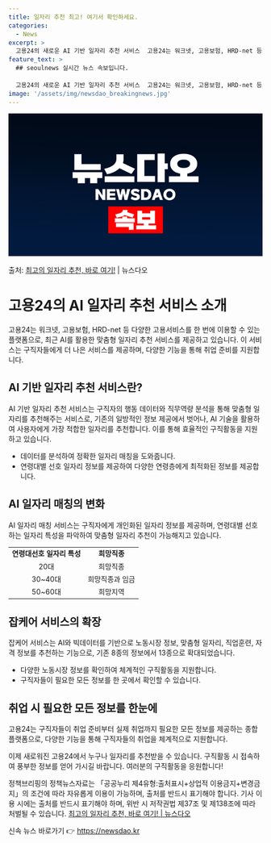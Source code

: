 ```yaml
---
title: 일자리 추천 최고! 여기서 확인하세요.
categories:
  - News
excerpt: >
  고용24의 새로운 AI 기반 일자리 추천 서비스  고용24는 워크넷, 고용보험, HRD-net 등 다양한 고…
feature_text: >
  ## seoulnews 실시간 뉴스 속보입니다.

  고용24의 새로운 AI 기반 일자리 추천 서비스  고용24는 워크넷, 고용보험, HRD-net 등 다양한 고…
image: '/assets/img/newsdao_breakingnews.jpg'
---
```


![뉴스다오 속보](/assets/img/newsdao_breakingnews.jpg)

<p>출처: <a href="https://newsdao.kr/4525" rel="dofollow">최고의 일자리 추천, 바로 여기!</a> | 뉴스다오</p>

<h1>고용24의 AI 일자리 추천 서비스 소개</h1>
<p data-ke-size="size16">고용24는 워크넷, 고용보험, HRD-net 등 다양한 고용서비스를 한 번에 이용할 수 있는 플랫폼으로, 최근 AI를 활용한 맞춤형 일자리 추천 서비스를 제공하고 있습니다. 이 서비스는 구직자들에게 더 나은 서비스를 제공하며, 다양한 기능을 통해 취업 준비를 지원합니다.</p>

<h2 data-ke-size="size26">AI 기반 일자리 추천 서비스란?</h2>
<p data-ke-size="size16">AI 기반 일자리 추천 서비스는 구직자의 행동 데이터와 직무역량 분석을 통해 맞춤형 일자리를 추천해주는 서비스로, 기존의 일방적인 정보 제공에서 벗어나, AI 기술을 활용하여 사용자에게 가장 적합한 일자리를 추천합니다. 이를 통해 효율적인 구직활동을 지원하고 있습니다.</p>
<ul>
<li>데이터를 분석하여 정확한 일자리 매칭을 도와줍니다.</li>
<li>연령대별 선호 일자리 정보를 제공하여 다양한 연령층에게 최적화된 정보를 제공합니다.</li>
</ul>

<h2 data-ke-size="size26">AI 일자리 매칭의 변화</h2>
<p data-ke-size="size16">AI 일자리 매칭 서비스는 구직자에게 개인화된 일자리 정보를 제공하며, 연령대별 선호하는 일자리 특성을 파악하여 맞춤형 일자리 추천이 가능해지고 있습니다.</p>
<table>
  <tr>
    <td style="text-align: center; height: 17px;"><b>연령대선호 일자리 특성</b></td>
    <td style="text-align: center; height: 17px;"><b>희망직종</b></td>
  </tr>
  <tr>
    <td style="text-align: center; height: 17px;">20대</td>
    <td style="text-align: center; height: 17px;">희망직종</td>
  </tr>
  <tr>
    <td style="text-align: center; height: 17px;">30~40대</td>
    <td style="text-align: center; height: 17px;">희망직종과 임금</td>
  </tr>
  <tr>
    <td style="text-align: center; height: 17px;">50~60대</td>
    <td style="text-align: center; height: 17px;">희망지역</td>
  </tr>
</table>

<h2 data-ke-size="size26">잡케어 서비스의 확장</h2>
<p data-ke-size="size16">잡케어 서비스는 AI와 빅데이터를 기반으로 노동시장 정보, 맞춤형 일자리, 직업훈련, 자격 정보를 추천하는 기능으로, 기존 8종의 정보에서 13종으로 확대되었습니다.</p>
<ul>
<li>다양한 노동시장 정보를 확인하여 체계적인 구직활동을 지원합니다.</li>
<li>구직자들이 필요한 모든 정보를 한 곳에서 확인할 수 있습니다.</li>
</ul>

<h2 data-ke-size="size26">취업 시 필요한 모든 정보를 한눈에</h2>
<p data-ke-size="size16">고용24는 구직자들이 취업 준비부터 실제 취업까지 필요한 모든 정보를 제공하는 종합 플랫폼으로, 다양한 기능을 통해 구직자들의 취업을 체계적으로 지원합니다.</p>

<p data-ke-size="size16">이제 새로워진 고용24에서 누구나 일자리를 추천받을 수 있습니다. 구직활동 시 접속하여 풍부한 정보를 얻어 가시길 바랍니다. 여러분의 구직활동을 응원합니다!</p>

<p data-ke-size="size16">정책브리핑의 정책뉴스자료는 「공공누리 제4유형:출처표시+상업적 이용금지+변경금지」의 조건에 따라 자유롭게 이용이 가능하며, 출처를 반드시 표기해야 합니다. 기사 이용 시에는 출처를 반드시 표기해야 하며, 위반 시 저작권법 제37조 및 제138조에 따라 처벌될 수 있습니다. <span><a href="https://newsdao.kr/4525">최고의 일자리 추천, 바로 여기! | 뉴스다오</a></span></p>
 

신속 뉴스 바로가기 👉 <a href="https://newsdao.kr" rel="dofollow">https://newsdao.kr</a>


